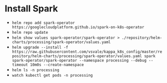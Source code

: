 # Install Spark

- `helm repo add spark-operator https://googlecloudplatform.github.io/spark-on-k8s-operator`
- `helm repo update`
- `helm show values spark-operator/spark-operator > ./repository/helm-charts/processing/spark-operator/values.yaml`
- `helm upgrade --install -f https://raw.githubusercontent.com/vsvale/kappa_k8s_config/master/repository/helm-charts/processing/spark-operator/values.yaml spark spark-operator/spark-operator --namespace processing --debug --timeout 10m0s --create-namespace`
- `helm ls -n processing`
- `watch kubectl get pods -n processing`
